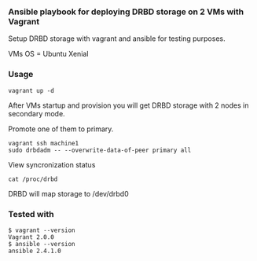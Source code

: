 ### Ansible playbook for deploying DRBD storage on 2 VMs with Vagrant

Setup DRBD storage with vagrant and ansible for testing purposes.

VMs OS = Ubuntu Xenial
### Usage
```vagrant up -d```

After VMs startup and provision you will get DRBD storage with 2 nodes in secondary mode.

Promote one of them to primary.
```
vagrant ssh machine1
sudo drbdadm -- --overwrite-data-of-peer primary all
```
View syncronization status
```
cat /proc/drbd
```
DRBD will map storage to /dev/drbd0

### Tested with
```
$ vagrant --version
Vagrant 2.0.0
$ ansible --version
ansible 2.4.1.0
```
